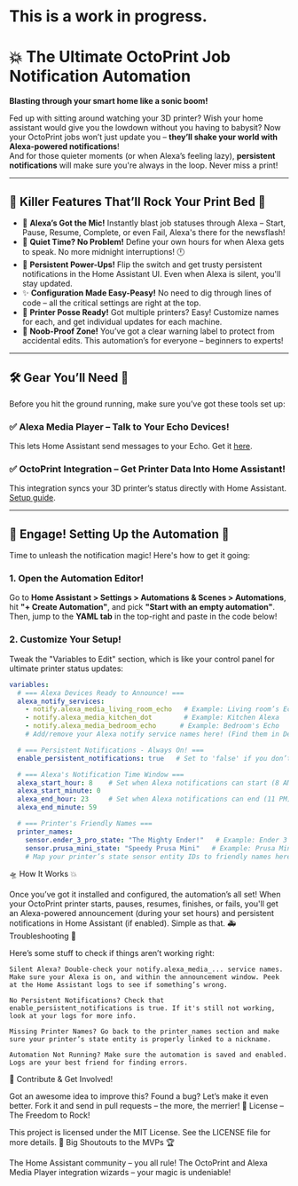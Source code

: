 # This is a work in progress. 
# 💥 **The Ultimate OctoPrint Job Notification Automation**   
**Blasting through your smart home like a sonic boom!**

Fed up with sitting around watching your 3D printer? Wish your home assistant would give you the lowdown without you having to babysit? Now your OctoPrint jobs won’t just update you – **they’ll shake your world with Alexa-powered notifications**!  
And for those quieter moments (or when Alexa’s feeling lazy), **persistent notifications** will make sure you're always in the loop. Never miss a print!

---

## 🤘 **Killer Features That’ll Rock Your Print Bed** 🎸

* 📢 **Alexa’s Got the Mic!** Instantly blast job statuses through Alexa – Start, Pause, Resume, Complete, or even Fail, Alexa's there for the newsflash!
* 🤫 **Quiet Time? No Problem!** Define your own hours for when Alexa gets to speak. No more midnight interruptions! 🕛
* 🔔 **Persistent Power-Ups!** Flip the switch and get trusty persistent notifications in the Home Assistant UI. Even when Alexa is silent, you'll stay updated.
* ✨ **Configuration Made Easy-Peasy!** No need to dig through lines of code – all the critical settings are right at the top.
* 🎉 **Printer Posse Ready!** Got multiple printers? Easy! Customize names for each, and get individual updates for each machine.
* 🚀 **Noob-Proof Zone!** You’ve got a clear warning label to protect from accidental edits. This automation’s for everyone – beginners to experts!

---

## 🛠️ **Gear You’ll Need** 🔧

Before you hit the ground running, make sure you’ve got these tools set up:

### ✅ **Alexa Media Player – Talk to Your Echo Devices!**  
This lets Home Assistant send messages to your Echo. Get it [here](https://github.com/custom-components/alexa_media_player).

### ✅ **OctoPrint Integration – Get Printer Data Into Home Assistant!**  
This integration syncs your 3D printer’s status directly with Home Assistant. [Setup guide](https://www.home-assistant.io/integrations/octoprint/).

---

## 🚀 **Engage! Setting Up the Automation** 🎯

Time to unleash the notification magic! Here's how to get it going:

### 1. **Open the Automation Editor!**  
Go to **Home Assistant > Settings > Automations & Scenes > Automations**, hit **"+ Create Automation"**, and pick **"Start with an empty automation"**. Then, jump to the **YAML tab** in the top-right and paste in the code below!

### 2. **Customize Your Setup!**  
Tweak the "Variables to Edit" section, which is like your control panel for ultimate printer status updates:

```yaml
variables:
  # === Alexa Devices Ready to Announce! ===
  alexa_notify_services:
    - notify.alexa_media_living_room_echo   # Example: Living room’s Echo
    - notify.alexa_media_kitchen_dot        # Example: Kitchen Alexa
    - notify.alexa_media_bedroom_echo      # Example: Bedroom's Echo
    # Add/remove your Alexa notify service names here! (Find them in Developer Tools -> States)

  # === Persistent Notifications - Always On! ===
  enable_persistent_notifications: true   # Set to 'false' if you don’t want persistent notifications.

  # === Alexa's Notification Time Window ===
  alexa_start_hour: 8    # Set when Alexa notifications can start (8 AM).
  alexa_start_minute: 0
  alexa_end_hour: 23     # Set when Alexa notifications can end (11 PM).
  alexa_end_minute: 59

  # === Printer's Friendly Names ===
  printer_names:
    sensor.ender_3_pro_state: "The Mighty Ender!"   # Example: Ender 3 Pro’s name
    sensor.prusa_mini_state: "Speedy Prusa Mini"   # Example: Prusa Mini’s name
    # Map your printer’s state sensor entity IDs to friendly names here!
```

🛸 How It Works 💥

Once you’ve got it installed and configured, the automation’s all set! When your OctoPrint printer starts, pauses, resumes, finishes, or fails, you'll get an Alexa-powered announcement (during your set hours) and persistent notifications in Home Assistant (if enabled). Simple as that.
🚑 Troubleshooting 🔧

Here’s some stuff to check if things aren’t working right:

    Silent Alexa? Double-check your notify.alexa_media_... service names. Make sure your Alexa is on, and within the announcement window. Peek at the Home Assistant logs to see if something’s wrong.

    No Persistent Notifications? Check that enable_persistent_notifications is true. If it's still not working, look at your logs for more info.

    Missing Printer Names? Go back to the printer_names section and make sure your printer’s state entity is properly linked to a nickname.

    Automation Not Running? Make sure the automation is saved and enabled. Logs are your best friend for finding errors.

🤝 Contribute & Get Involved!

Got an awesome idea to improve this? Found a bug? Let’s make it even better. Fork it and send in pull requests – the more, the merrier!
📜 License – The Freedom to Rock!

This project is licensed under the MIT License. See the LICENSE file for more details.
🎤 Big Shoutouts to the MVPs 🏆

The Home Assistant community – you all rule!
The OctoPrint and Alexa Media Player integration wizards – your magic is undeniable!


